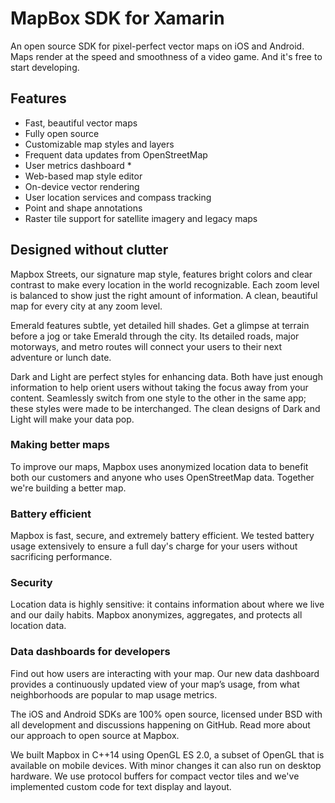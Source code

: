 # MapBox SDK for Xamarin

An open source SDK for pixel-perfect vector maps on iOS and Android. Maps render at the speed and smoothness of a video game. And it's free to start developing.

## Features

 - Fast, beautiful vector maps
 - Fully open source
 - Customizable map styles and layers
 - Frequent data updates from OpenStreetMap
 - User metrics dashboard *
 - Web-based map style editor
 - On-device vector rendering
 - User location services and compass tracking
 - Point and shape annotations
 - Raster tile support for satellite imagery and legacy maps
 

## Designed without clutter

Mapbox Streets, our signature map style, features bright colors and clear contrast to make every location in the world recognizable. Each zoom level is balanced to show just the right amount of information. A clean, beautiful map for every city at any zoom level.

Emerald features subtle, yet detailed hill shades. Get a glimpse at terrain before a jog or take Emerald through the city. Its detailed roads, major motorways, and metro routes will connect your users to their next adventure or lunch date.

Dark and Light are perfect styles for enhancing data. Both have just enough information to help orient users without taking the focus away from your content. Seamlessly switch from one style to the other in the same app; these styles were made to be interchanged. The clean designs of Dark and Light will make your data pop.


### Making better maps

To improve our maps, Mapbox uses anonymized location data to benefit both our customers and anyone who uses OpenStreetMap data. Together we're building a better map.


### Battery efficient

Mapbox is fast, secure, and extremely battery efficient. We tested battery usage extensively to ensure a full day's charge for your users without sacrificing performance.

### Security

Location data is highly sensitive: it contains information about where we live and our daily habits. Mapbox anonymizes, aggregates, and protects all location data.


### Data dashboards for developers

Find out how users are interacting with your map. Our new data dashboard provides a continuously updated view of your map’s usage, from what neighborhoods are popular to map usage metrics.

The iOS and Android SDKs are 100% open source, licensed under BSD with all development and discussions happening on GitHub. Read more about our approach to open source at Mapbox.

We built Mapbox in C++14 using OpenGL ES 2.0, a subset of OpenGL that is available on mobile devices. With minor changes it can also run on desktop hardware. We use protocol buffers for compact vector tiles and we've implemented custom code for text display and layout.

